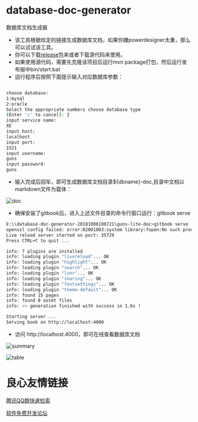 # database-doc-generator
数据库文档生成器

- 该工具根据给定的链接生成数据库文档，如果你嫌powerdesigner太重，那么可以试试该工具。
- 你可以下载[release](https://github.com/enilu/database-doc-generator/releases/tag/1.0)包来或者下载源代码来使用。
- 如果使用源代码，需要先克隆该项目后运行mvn package打包，然后运行发布报中bin/start.bat
- 运行程序后按照下面提示输入对应数据库参数：

```bash

choose database:
1:mysql
2:oracle
Select the appropriate numbers choose database type
(Enter 'c' to cancel): 2
input service name:
XE
input host:
localhost
input port:
1521
input username:
guns
input password:
guns

```
- 输入完成后回车，即可生成数据库文档目录${dbname}-doc,目录中文档以markdown文件为载体：

![doc](doc.jpg)

- 确保安装了gitbook后，进入上述文件目录的命令行窗口运行：gitbook serve
```bash
E:\\database-doc-generator-20181006100721\guns-lite-doc>gitbook serve
openssl config failed: error:02001003:system library:fopen:No such process
Live reload server started on port: 35729
Press CTRL+C to quit ...

info: 7 plugins are installed
info: loading plugin "livereload"... OK
info: loading plugin "highlight"... OK
info: loading plugin "search"... OK
info: loading plugin "lunr"... OK
info: loading plugin "sharing"... OK
info: loading plugin "fontsettings"... OK
info: loading plugin "theme-default"... OK
info: found 15 pages
info: found 0 asset files
info: >> generation finished with success in 1.6s !

Starting server ...
Serving book on http://localhost:4000
```
- 访问 http://localhost:4000，即可在线查看数据库文档

![summary](summary.jpg)

![table](table.jpg)

 # 良心友情链接

[腾讯QQ群快速检索](http://u.720life.cn/s/8cf73f7c)

[软件免费开发论坛](http://u.720life.cn/s/bbb01dc0)